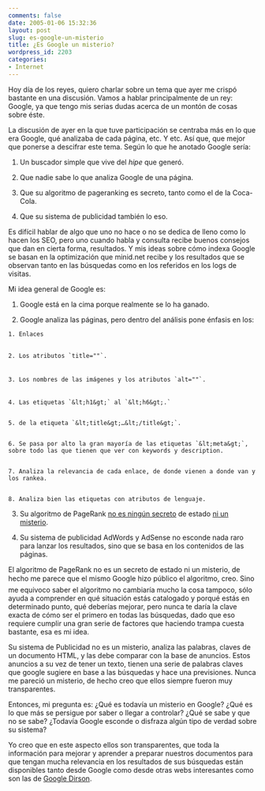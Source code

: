 ```yaml
---
comments: false
date: 2005-01-06 15:32:36
layout: post
slug: es-google-un-misterio
title: ¿Es Google un misterio?
wordpress_id: 2203
categories:
- Internet
---
```


Hoy día de los reyes, quiero charlar sobre un tema que ayer me crispó bastante en una discusión. Vamos a hablar principalmente de un rey: Google, ya que tengo mis serias dudas acerca de un montón de cosas sobre éste.





La discusión de ayer en la que tuve participación se centraba más en lo que era Google, qué analizaba de cada página, etc. Y etc. Así que, que mejor que ponerse a descifrar este tema. Según lo que he anotado Google sería:







  1. Un buscador simple que vive del _hipe_ que generó.


  2. Que nadie sabe lo que analiza Google de una página.


  3. Que su algoritmo de pageranking es secreto, tanto como el de la Coca-Cola.


  4. Que su sistema de publicidad también lo eso.





Es difícil hablar de algo que uno no hace o no se dedica de lleno como lo hacen los SEO, pero uno cuando habla y consulta recibe buenos consejos que dan en cierta forma, resultados. Y mis ideas sobre cómo indexa Google se basan en la optimización que minid.net recibe y los resultados que se observan tanto en las búsquedas como en los referidos en los logs de visitas.





Mi idea general de Google es:







  1. Google está en la cima porque realmente se lo ha ganado.


  2. Google analiza las páginas, pero dentro del análisis pone énfasis en los:  


    1. Enlaces


    2. Los atributos `title=""`.


    3. Los nombres de las imágenes y los atributos `alt=""`.


    4. Las etiquetas `&lt;h1&gt;` al `&lt;h6&gt;.`


    5. de la etiqueta `&lt;title&gt;…&lt;/title&gt;`.


    6. Se pasa por alto la gran mayoría de las etiquetas `&lt;meta&gt;`, sobre todo las que tienen que ver con keywords y description.


    7. Analiza la relevancia de cada enlace, de donde vienen a donde van y los rankea.


    8. Analiza bien las etiquetas con atributos de lenguaje.


  3. Su algoritmo de PageRank [no es ningún secreto](http://citeseer.ist.psu.edu/brin98anatomy.html) de estado [ni un misterio](http://citeseer.ist.psu.edu/page98pagerank.html).


  4. Su sistema de publicidad AdWords y AdSense no esconde nada raro para lanzar los resultados, sino que se basa en los contenidos de las páginas.




El algoritmo de PageRank no es un secreto de estado ni un misterio, de hecho me parece que el mismo Google hizo público el algoritmo, creo. Sino me equivoco saber el algoritmo no cambiaría mucho la cosa tampoco, sólo ayuda a comprender en qué situación estás catalogado y porqué estás en determinado punto, qué deberías mejorar, pero nunca te daría la clave exacta de cómo ser el primero en todas las búsquedas, dado que eso requiere cumplir una gran serie de factores que haciendo trampa cuesta bastante, esa es mi idea.





Su sistema de Publicidad no es un misterio, analiza las palabras, claves de un documento HTML, y las debe comparar con la base de anuncios. Estos anuncios a su vez de tener un texto, tienen una serie de palabras claves que google sugiere en base a las búsquedas y hace una previsiones. Nunca me pareció un misterio, de hecho creo que ellos siempre fueron muy transparentes.





Entonces, mi pregunta es: ¿Qué es todavía un misterio en Google? ¿Qué es lo que más se persigue por saber o llegar a controlar? ¿Qué se sabe y que no se sabe? ¿Todavía Google esconde o disfraza algún tipo de verdad sobre su sistema?





Yo creo que en este aspecto ellos son transparentes, que toda la información para mejorar y aprender a preparar nuestros documentos para que tengan mucha relevancia en los resultados de sus búsquedas están disponibles tanto desde Google como desde otras webs interesantes como son las de [Google Dirson](http://google.dirson.com).




 

